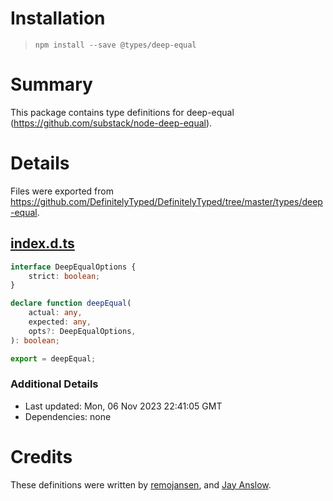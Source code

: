 # Installation
> `npm install --save @types/deep-equal`

# Summary
This package contains type definitions for deep-equal (https://github.com/substack/node-deep-equal).

# Details
Files were exported from https://github.com/DefinitelyTyped/DefinitelyTyped/tree/master/types/deep-equal.
## [index.d.ts](https://github.com/DefinitelyTyped/DefinitelyTyped/tree/master/types/deep-equal/index.d.ts)
````ts
interface DeepEqualOptions {
    strict: boolean;
}

declare function deepEqual(
    actual: any,
    expected: any,
    opts?: DeepEqualOptions,
): boolean;

export = deepEqual;

````

### Additional Details
 * Last updated: Mon, 06 Nov 2023 22:41:05 GMT
 * Dependencies: none

# Credits
These definitions were written by [remojansen](https://github.com/remojansen), and [Jay Anslow](https://github.com/janslow).
